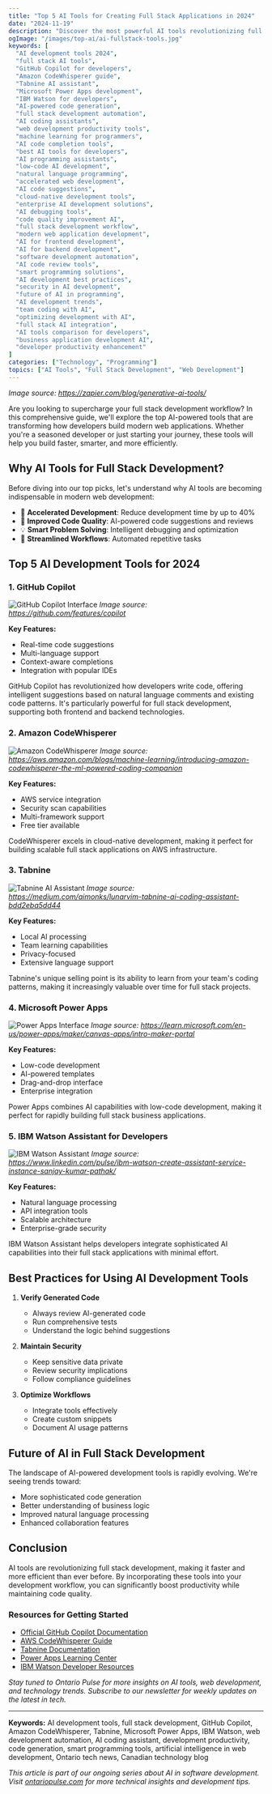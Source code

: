 ```yaml
---
title: "Top 5 AI Tools for Creating Full Stack Applications in 2024"
date: "2024-11-19"
description: "Discover the most powerful AI tools revolutionizing full stack development. Learn how to build robust applications faster and smarter with AI-powered development tools."
ogImage: "/images/top-ai/ai-fullstack-tools.jpg"
keywords: [
  "AI development tools 2024",
  "full stack AI tools",
  "GitHub Copilot for developers",
  "Amazon CodeWhisperer guide",
  "Tabnine AI assistant",
  "Microsoft Power Apps development",
  "IBM Watson for developers",
  "AI-powered code generation",
  "full stack development automation",
  "AI coding assistants",
  "web development productivity tools",
  "machine learning for programmers",
  "AI code completion tools",
  "best AI tools for developers",
  "AI programming assistants",
  "low-code AI development",
  "natural language programming",
  "accelerated web development",
  "AI code suggestions",
  "cloud-native development tools",
  "enterprise AI development solutions",
  "AI debugging tools",
  "code quality improvement AI",
  "full stack development workflow",
  "modern web application development",
  "AI for frontend development",
  "AI for backend development",
  "software development automation",
  "AI code review tools",
  "smart programming solutions",
  "AI development best practices",
  "security in AI development",
  "future of AI in programming",
  "AI development trends",
  "team coding with AI",
  "optimizing development with AI",
  "full stack AI integration",
  "AI tools comparison for developers",
  "business application development AI",
  "developer productivity enhancement"
]
categories: ["Technology", "Programming"]
topics: ["AI Tools", "Full Stack Development", "Web Development"]
---
```


*Image source: https://zapier.com/blog/generative-ai-tools/*

Are you looking to supercharge your full stack development workflow? In this comprehensive guide, we'll explore the top AI-powered tools that are transforming how developers build modern web applications. Whether you're a seasoned developer or just starting your journey, these tools will help you build faster, smarter, and more efficiently.

## Why AI Tools for Full Stack Development?

Before diving into our top picks, let's understand why AI tools are becoming indispensable in modern web development:

- 🚀 **Accelerated Development**: Reduce development time by up to 40%
- 🎯 **Improved Code Quality**: AI-powered code suggestions and reviews
- 💡 **Smart Problem Solving**: Intelligent debugging and optimization
- 🔄 **Streamlined Workflows**: Automated repetitive tasks

## Top 5 AI Development Tools for 2024

### 1. GitHub Copilot

![GitHub Copilot Interface](/images/top-ai/github-copilot.jpg)
*Image source: https://github.com/features/copilot*

**Key Features:**
- Real-time code suggestions
- Multi-language support
- Context-aware completions
- Integration with popular IDEs

GitHub Copilot has revolutionized how developers write code, offering intelligent suggestions based on natural language comments and existing code patterns. It's particularly powerful for full stack development, supporting both frontend and backend technologies.

### 2. Amazon CodeWhisperer

![Amazon CodeWhisperer](/images/top-ai/codewhisperer.png)
*Image source: https://aws.amazon.com/blogs/machine-learning/introducing-amazon-codewhisperer-the-ml-powered-coding-companion*

**Key Features:**
- AWS service integration
- Security scan capabilities
- Multi-framework support
- Free tier available

CodeWhisperer excels in cloud-native development, making it perfect for building scalable full stack applications on AWS infrastructure.

### 3. Tabnine

![Tabnine AI Assistant](/images/top-ai/tabnine.webp)
*Image source: https://medium.com/aimonks/lunarvim-tabnine-ai-coding-assistant-bdd2eba5dd44*

**Key Features:**
- Local AI processing
- Team learning capabilities
- Privacy-focused
- Extensive language support

Tabnine's unique selling point is its ability to learn from your team's coding patterns, making it increasingly valuable over time for full stack projects.

### 4. Microsoft Power Apps

![Power Apps Interface](/images/top-ai/power-apps.png)
*Image source: https://learn.microsoft.com/en-us/power-apps/maker/canvas-apps/intro-maker-portal*

**Key Features:**
- Low-code development
- AI-powered templates
- Drag-and-drop interface
- Enterprise integration

Power Apps combines AI capabilities with low-code development, making it perfect for rapidly building full stack business applications.

### 5. IBM Watson Assistant for Developers

![IBM Watson Assistant](/images/top-ai/watson-assistant.png)
*Image source: https://www.linkedin.com/pulse/ibm-watson-create-assistant-service-instance-sanjay-kumar-pathak/*

**Key Features:**
- Natural language processing
- API integration tools
- Scalable architecture
- Enterprise-grade security

IBM Watson Assistant helps developers integrate sophisticated AI capabilities into their full stack applications with minimal effort.

## Best Practices for Using AI Development Tools

1. **Verify Generated Code**
   - Always review AI-generated code
   - Run comprehensive tests
   - Understand the logic behind suggestions

2. **Maintain Security**
   - Keep sensitive data private
   - Review security implications
   - Follow compliance guidelines

3. **Optimize Workflows**
   - Integrate tools effectively
   - Create custom snippets
   - Document AI usage patterns

## Future of AI in Full Stack Development

The landscape of AI-powered development tools is rapidly evolving. We're seeing trends toward:

- More sophisticated code generation
- Better understanding of business logic
- Improved natural language processing
- Enhanced collaboration features

## Conclusion

AI tools are revolutionizing full stack development, making it faster and more efficient than ever before. By incorporating these tools into your development workflow, you can significantly boost productivity while maintaining code quality.

### Resources for Getting Started

- [Official GitHub Copilot Documentation](https://github.com/features/copilot)
- [AWS CodeWhisperer Guide](https://aws.amazon.com/codewhisperer/)
- [Tabnine Documentation](https://tabnine.com/documentation)
- [Power Apps Learning Center](https://powerapps.microsoft.com/learning)
- [IBM Watson Developer Resources](https://ibm.com/watson/developer)

*Stay tuned to Ontario Pulse for more insights on AI tools, web development, and technology trends. Subscribe to our newsletter for weekly updates on the latest in tech.*

---

**Keywords:** AI development tools, full stack development, GitHub Copilot, Amazon CodeWhisperer, Tabnine, Microsoft Power Apps, IBM Watson, web development automation, AI coding assistant, development productivity, code generation, smart programming tools, artificial intelligence in web development, Ontario tech news, Canadian technology blog

*This article is part of our ongoing series about AI in software development. Visit [ontariopulse.com](https://ontariopulse.com) for more technical insights and development tips.*